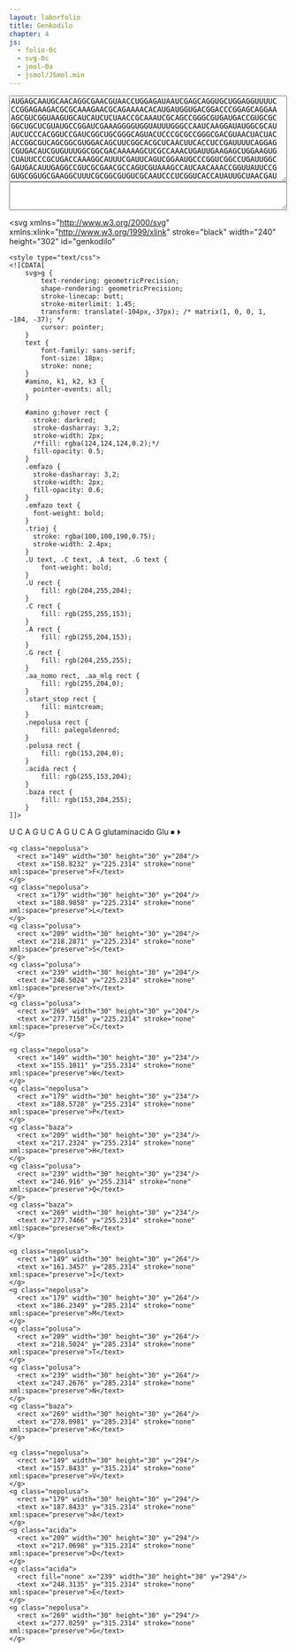 ```yaml
---
layout: laborfolio
title: Genkodilo
chapter: 4
js:
  - folio-0c
  - svg-0c
  - jmol-0a
  - jsmol/JSmol.min
---
```


<!-- % https://en.wikipedia.org/wiki/DNA_and_RNA_codon_tables -->

<script>
  const kodonoj=[
  ['UAG','⏹','','fino'],
  ['UGA','⏹','','fino'],
  ['UAA','⏹','','fino'],
  ['AUG','⏵','','starto'],
  ['UUU','F','Phe','fenilalanino'],
  ['UUC','F','Phe','fenilalanino'],
  ['UUA','L','Leu','leŭcino'],
  ['UUG','L','Leu','leŭcino'],
  ['CUU','L','Leu','leŭcino'],
  ['CUC','L','Leu','leŭcino'],
  ['CUA','L','Leu','leŭcino'],
  ['CUG','L','Leu','leŭcino'],
  ['AUU','I','Ile','izoleŭcino'],
  ['AUC','I','Ile','izoleŭcino'],
  ['AUA','I','Ile','izoleŭcino'],
  ['AUG','M','Met','metionino'],
  ['GUU','V','Val','valino'],
  ['GUC','V','Val','valino'],
  ['GUA','V','Val','valino'],
  ['GUG','V','Val','valino'],
  ['UCU','S','Ser','serino'],
  ['UCC','S','Ser','serino'],
  ['UCA','S','Ser','serino'],
  ['UCG','S','Ser','serino'],
  ['CCU','P','Pro','prolino'],
  ['CCC','P','Pro','prolino'],
  ['CCA','P','Pro','prolino'],
  ['CCG','P','Pro','prolino'],
  ['ACU','T','Thr','treonino'],
  ['ACC','T','Thr','treonino'],
  ['ACA','T','Thr','treonino'],
  ['ACG','T','Thr','treonino'],
  ['GCU','A','Ala','alanino'],
  ['GCC','A','Ala','alanino'],
  ['GCA','A','Ala','alanino'],
  ['GCG','A','Ala','alanino'],
  ['UAU','Y','Tyr','tirozino'],
  ['UAC','Y','Tyr','tirozino'],
  ['CAU','H','His','histidino'],
  ['CAC','H','His','histidino'],
  ['CAA','Q','Gln','glutamino'],
  ['CAG','Q','Gln','glutamino'],
  ['AAU','N','Asn','asparagino'],
  ['AAC','N','Asn','asparagino'],
  ['AAA','K','Lys','lizino'],
  ['AAG','K','Lys','lizino'],
  ['GAU','D','Asp','asparaginacido'],
  ['GAC','D','Asp','asparaginacido'],
  ['GAA','E','Glu','glutaminacido'],
  ['GAG','E','Glu','glutaminacido'],
  ['UGU','C','Cys','cisteino'],
  ['UGC','C','Cys','cisteino'],
  ['UGG','W','Trp','triptofano'],
  ['CGU','R','Arg','arginino'],
  ['CGC','R','Arg','arginino'],
  ['CGA','R','Arg','arginino'],
  ['CGG','R','Arg','arginino'],
  ['AGU','S','Ser','serino'],
  ['AGC','S','Ser','serino'],
  ['AGA','R','Arg','arginino'],
  ['AGG','R','Arg','arginino'],
  ['GGU','G','Gly','glicino'],
  ['GGC','G','Gly','glicino'],
  ['GGA','G','Gly','glicino'],
  ['GGG','G','Gly','glicino']
  ];


  JsPath = '../assets/js/jsmol/';
  Files = {
    alanino: "alanino_CID_5950.sdf",
    arginino: "arginino_CID_6322.sdf",
    asparagino: "asparagino_CID_6267.sdf",
    aspartato: "aspartato_CID_5960.sdf",
    asparaginacido: "aspartato_CID_5960.sdf",
    cisteino: "cisteino_CID_5862.sdf",
    glutamino: "glutamino_CID_5961.sdf",
    glutamato: "glutamato_CID_33032.sdf",
    glutaminacido: "glutamato_CID_33032.sdf",
    glicino: "glicino_CID_750.sdf",
    histidino: "histidino_CID_6274.sdf",
    fenilalanino: "fenilalanino_CID_6140.sdf",
    izoleŭcino: "izoleucino_CID_791.sdf",
    leŭcino: "leucino_CID_6106.sdf",
    lizino: "lizino_CID_866.sdf",
    starto: "metionino_CID_6137.sdf",
    metionino: "metionino_CID_6137.sdf",
    prolino: "prolino_CID_145742.sdf",
    serino: "serino_CID_5951.sdf",
    treonino: "treonino_CID_6288.sdf",
    triptofano: "triptofano_CID_6305.sdf",
    tirozino: "tirozino_CID_6057.sdf",
    valino: "valino_CID_6287.sdf"
  };

  let jmol_ref;
  lanĉe(()=>{
    jmol_ref = jmol_div("jmol_aminacido",
        "inc/"+Files["metionino"],
        300,200,
        (app) => { Jmol.script(app,
        'set antialiasDisplay ON'
        )}
    );
  });


  function kodon_mlg(L) {
    for (let k of kodonoj) {
      if ( k[1] == L ) return k.slice(2);
    }
  }

  function kodon_amino(kod) {
    for (let k of kodonoj) {
      if ( k[0] == kod ) return k;
    }
  }

  function kodon_trioj(L) {
    let tj = [];
    for (let k of kodonoj) {
      if ( k[1] == L ) tj.push(k[0]);
    }
    return tj;
  }

  // emfazu starto-sekvencon
  function starto() {
    const k1 = document.getElementById("k1");
    const k2 = document.getElementById("k2");
    const k3 = document.getElementById("k3");

    nukle_emfazo(k1,k1.querySelector(".A"));
    nukle_emfazo(k2,k2.querySelector(".U"));
    nukle_emfazo(k3,k3.querySelector(".G"));

    const t = trio('A','U','G');
    const trioj = document.getElementById("trioj");
    SVG.malplenigu(trioj);
    SVG.aldonu(trioj,t);

    document.getElementById("aminacidoj").textContent = 'Met ';
  }

  function trio(k1,k2,k3) {
    const px = {
      U: 178, C: 178+30, A:178+60, G: 178+90
    };
    const py = [67,105,142];

    const g = SVG.grupo('',"trio");
    const c1 = SVG.cirklo(px[k1],py[0],1.67);
    const c2 = SVG.cirklo(px[k2],py[1],1.67);
    const c3 = SVG.cirklo(px[k3],py[2],1.67);
    const p = SVG.pado(`M${px[k1]} ${py[0]}L${px[k2]} ${py[1]}L${px[k3]} ${py[2]}`);
    SVG.atributoj(p,{fill: 'none'});
    
    SVG.aldonu(g,c1,c2,c3,p);
    return g;
  }

  // rago al elekto de aminacido / kvadrato den la kodilo
  function amino_elekto(event) {      
        const a = event.target;
        if (a.id=="amino") return; // ne permesu elekti la tuton, nur unopajn kvadratojn!
        const g = a.tagName == "g"? a : a.closest("g");

        // emfazu la elektitan aminacidon
        amino_emfazo(g);
        document.querySelectorAll("#k1 g,#k2 g,#k3 g")
          .forEach((el) => {el.classList.remove("emfazo")});
        // montru triopojn respondajn al la aminacido
        amino_trioj(g.textContent.trim());
  }

  // montra la nukleacid-triopojn de aminacido L
  function amino_trioj(L) {
    const tj = kodon_trioj(L);

    const trioj = document.getElementById("trioj");
    SVG.malplenigu(trioj);

    for (const t of tj) {
      const T = trio(...t.split(''));
      SVG.aldonu(trioj,T);
    }
  }

  // emfazu elektitan aminacidon kaj ŝanĝu ankaŭ la 3d-modelon
  function amino_emfazo(g) {
    // emfazu
    const amino = document.getElementById("amino");
    amino.querySelectorAll("g").forEach((el) => {el.classList.remove("emfazo")});
    g.classList.add("emfazo");

    // montru nomon kaj mlg de aminacido
    const kodilo = document.getElementById("genkodilo");
    const L = g.textContent.trim();
    // kiu kodono?
    const kodon = kodon_mlg(L);
    const aa_nomo = kodilo.querySelector("#nomo_mlg .aa_nomo text");
    const aa_mlg = kodilo.querySelector("#nomo_mlg .aa_mlg text");
    aa_nomo.textContent=kodon[1];
    aa_mlg.textContent=kodon[0];

    // aldonu la aminacidon
    document.getElementById("aminacidoj").textContent += kodon[0] + ' ';

    // ŝanĝu la 3d-modelon
    montru_aa_3d(kodon[1]);    
  }

  // reago al elekto de nukleacido
  function nukle_elekto(event) {
        const a = event.target;
        if (a.id=="k1" || a.id=="k2" || a.id=="k3") return; // ne permesu elekti la tuton, nur unopajn kvadratojn!
        const g = a.tagName == "g"? a : a.closest("g");
        // emfazu
        const kg = event.currentTarget;
        // emfazu la elektitan nukleacidon
        nukle_emfazo(kg,g);
  }

  // emfazu elektitan nukleacidon kaj evtl. respondan aminacidon
  function nukle_emfazo(kg,g) {
        kg.querySelectorAll("g").forEach((el) => {el.classList.remove("emfazo")});
        g.classList.add("emfazo");

        // trovu la aminacidon, kiu estas aktuale kodita per la kodonoj
        const k1 = document.querySelector("#k1 .emfazo");
        const k2 = document.querySelector("#k2 .emfazo");
        const k3 = document.querySelector("#k3 .emfazo");
        const kod = k1 && k2 && k3? k1.textContent.trim() + k2.textContent.trim() + k3.textContent.trim() : '';

        if (kod) {
          const kodon = kodon_amino(kod);
          const L = kodon[1];
          // serĉu la SVG-grupon kun tiu litero...
          let ag;
          const amino = document.getElementById("amino");
          amino.childNodes.forEach((el) => {
            if (el.textContent.trim() == L) ag=el;
          })
          // emfazo de aminacido kaj triopoj
          amino_emfazo(ag);
          nukle_trio(...kod.split(''));
        }

  }

  // montru 3d-modelon de aminacido
  function montru_aa_3d(aa) {
    // PLIBONIGU: ŝargu nur kiam efektive ŝanĝiĝas la aminacido/dosiero!
    if (Files[aa]) {
      const dosiero = "inc/"+Files[aa];
      console.log(`ŝargas ${dosiero}...`);
      Jmol.script(jmol_ref, 
        `load ${dosiero};`);
    }
  }

  function nukle_trio(k1,k2,k3) {
      const t = trio(k1,k2,k3);
      const trioj = document.getElementById("trioj");
      SVG.malplenigu(trioj);
      SVG.aldonu(trioj,t);
  }

  // farendaĵoj en la komenco
  lanĉe (() => {
    // belaranĝu la genkodon kiel triopoj
    let t = ĝi("#genkodo").textContent.replace(/\s/g,'');
    let i = 3;
    while (i<t.length) {
      //const sep = (i%36 == 0)? "\n":" ";
      const sep = " ";
      t = t.slice(0,i) + sep + t.slice(i);
      i +=4;
    }
    ĝi("#genkodo").textContent = t;

    // instalu reagojn al klakoj
    document.getElementById("amino").addEventListener("click",amino_elekto);
    document.getElementById("k1").addEventListener("click",nukle_elekto);
    document.getElementById("k2").addEventListener("click",nukle_elekto);
    document.getElementById("k3").addEventListener("click",nukle_elekto);
    starto();
  });

</script>


<div>
<!-- https://www.genome.jp/entry/enr:H650_03215 -->
<textarea id="genkodo" cols="60" rows="10">
AUGAGCAAUGCAACAGGCGAACGUAACCUGGAGAUAAUCGAGCAGGUGCUGGAGGUUUUC
CCGGAGAAGACGCGCAAAGAACGCAGAAAACACAUGAUGGUGACGGACCCGGAGCAGGAA
AGCGUCGGUAAGUGCAUCAUCUCUAACCGCAAAUCGCAGCCGGGCGUGAUGACCGUGCGC
GGCUGCUCGUAUGCCGGAUCGAAAGGGGUGGUAUUUGGGCCAAUCAAGGAUAUGGCGCAU
AUCUCCCACGGUCCGAUCGGCUGCGGGCAGUACUCCCGCGCCGGGCGACGUAACUACUAC
ACCGGCGUCAGCGGCGUGGACAGCUUCGGCACGCUCAACUUCACCUCCGAUUUUCAGGAG
CGUGACAUCGUGUUUGGCGGCGACAAAAAGCUCGCCAAACUGAUUGAAGAGCUGGAAGUG
CUAUUCCCGCUGACCAAAGGCAUUUCGAUUCAGUCGGAAUGCCCGGUCGGCCUGAUUGGC
GAUGACAUUGAGGCCGUCGCGAACGCCAGUCGUAAAGCCAUCAACAAACCGGUUAUUCCG
GUGCGGUGCGAAGGCUUUCGCGGCGUGUCGCAAUCCCUCGGUCACCAUAUUGCUAACGAU
GUGAUCCGCGACUGGGUGCUGGAGAACCGCGAAGGCAAACCGUUCGAAUCCACCCCUUAC
GAUGUGGCGAUCAUCGGCGAUUACAACAUCGGCGGCGAUGCCUGGGCUUCGCGCAUUUUG
CUCGAAGAGAUGGGCUUGCGGGUGGUGGCGCAAUGGUCCGGCGACGGUACGCUGGUGGAG
AUGGAGAACACGCCGUUCGUCAAACUCAACCUGGUGCACUGCUACCGCUCAAUGAACUAC
AUCUCGCGCCAUAUGGAGGAGAAGCACGGUAUUCCGUGGAUGGAAUACAACUUCUUUGGC
CCGACGAAAAUUGCGGAAUCGCUGCGCAAAAUCGCCGACCAGUUUGACGACACCAUUCGC
GCCAACGCCGAAGCGGUGAUCGCCCGAUACCAGGCGCAGAACGACGCCAUUAUCGCCAAA
UAUCGCCCACGUCUGGAGGGUCGCAAGGUGCUGCUUUAUAUGGGCGGGUUGCGUCCGCGC
CAUGUGAUUGGCGCCUAUGAAGACCUGGGAAUGGAGAUCAUCGCAGCCGGUUAUGAGUUC
GCUCAUAACGAUGAUUACGACCGCACCCUGCCGGAUCUGAAAGAGGGCACGCUGCUGUUU
GAUGAUGCCAGCAGCUAUGAGCUGGAGGCAUUCGUCAACGCGCUGAAACCGGAUCUCAUC
GGUUCCGGCAUCAAAGAGAAGUACAUCUUUCAGAAAAUGGGCGUGCCGUUUCGCCAGAUG
CACUCCUGGGAUUACUCCGGCCCGUACCACGGCUAUGACGGCUUCGCCAUCUUCGCCCGC
GAUAUGGAUAUGACGCUCAACAACCCCGCGUGGGGCCAGUUGACCGCGCCGUGGCUGAAA
UCCGCCUGA</textarea>
<textarea id="aminacidoj" cols="60" rows="3"></textarea>
<!--
MSNAUGERNLEIIEQVLEVFPEKURKERRKHMMVUDPEQESVGKCIISNRKSQPGVMUVR
GCSYAGSKGVVFGPIKDMAHISHGPIGCGQYSRAGRRNYYUGVSGVDSFGULNFUSDFQE
RDIVFGGDKKLAKLIEELEVLFPLUKGISIQSECPVGLIGDDIEAVANASRKAINKPVIP
VRCEGFRGVSQSLGHHIANDVIRDWVLENREGKPFESUPYDVAIIGDYNIGGDAWASRIL
LEEMGLRVVAQWSGDGULVEMENUPFVKLNLVHCYRSMNYISRHMEEKHGIPWMEYNFFG
PUKIAESLRKIADQFDDUIRANAEAVIARYQAQNDAIIAKYRPRLEGRKVLLYMGGLRPR
HVIGAYEDLGMEIIAAGYEFAHNDDYDRULPDLKEGULLFDDASSYELEAFVNALKPDLI
GSGIKEKYIFQKMGVPFRQMHSWDYSGPYHGYDGFAIFARDMDMULNNPAWGQLUAPWLK
SA -->
</div>

<svg xmlns="http://www.w3.org/2000/svg" 
    xmlns:xlink="http://www.w3.org/1999/xlink" 
    stroke="black" 
    width="240" height="302"
    id="genkodilo"
>


    <style type="text/css">
    <![CDATA[
        svg>g {
            text-rendering: geometricPrecision;
            shape-rendering: geometricPrecision;
            stroke-linecap: butt;
            stroke-miterlimit: 1.45;
            transform: translate(-104px,-37px); /* matrix(1, 0, 0, 1, -104, -37); */
            cursor: pointer;
        }
        text {
            font-family: sans-serif;
            font-size: 18px;
            stroke: none;
        }
        #amino, k1, k2, k3 {
          pointer-events: all;
        }

        #amino g:hover rect {
          stroke: darkred;
          stroke-dasharray: 3,2;
          stroke-width: 2px;
          /*fill: rgba(124,124,124,0.2);*/
          fill-opacity: 0.5;
        }
        .emfazo {
          stroke-dasharray: 3,2;
          stroke-width: 2px;
          fill-opacity: 0.6;
        }
        .emfazo text {
          font-weight: bold;
        } 
        .trioj {
          stroke: rgba(100,100,190,0.75);
          stroke-width: 2.4px;
        }
        .U text, .C text, .A text, .G text {
            font-weight: bold;
        }
        .U rect {
            fill: rgb(204,255,204);            
        } 
        .C rect {
            fill: rgb(255,255,153);
        }
        .A rect {
            fill: rgb(255,204,153);
        }
        .G rect {
            fill: rgb(204,255,255);
        }
        .aa_nomo rect, .aa_mlg rect {
            fill: rgb(255,204,0);
        }
        .start_stop rect {
            fill: mintcream;
        }
        .nepolusa rect {
            fill: palegoldenrod;
        }
        .polusa rect {
            fill: rgb(153,204,0);
        }
        .acida rect {
            fill: rgb(255,153,204);
        }
        .baza rect {
            fill: rgb(153,204,255);
        }
    ]]>
  </style> 

  <!--
    <g fill="none">
      <rect x="104" width="240" height="302" y="37" stroke="none"/>
    </g>
    -->

  <g id="k1">
    <g class="U">
      <rect x="163" width="30" height="30" y="52"/>
      <text x="170.6919" y="73.2314">U</text>
    </g>
    <g class="C">
      <rect x="193" width="30" height="30" y="52"/>
      <text x="201.395" y="73.2314">C</text>
    </g>
    <g class="A">
      <rect x="223" width="30" height="30" y="52"/>
      <text x="231.0347" y="73.2314">A</text>
    </g>
    <g class="G">
      <rect x="253" width="30" height="30" y="52"/>
      <text x="260.6128" y="73.2314">G</text>
    </g>
  </g>

  <g id="k2">
    <g class="U">
      <rect x="163" width="30" height="30" y="90"/>
      <text x="170.6919" y="111.2314">U</text>
    </g>
    <g class="C">
      <rect x="193" width="30" height="30" y="90"/>
      <text x="201.395" y="111.2314">C</text>
    </g>
    <g class="A">
      <rect x="223" width="30" height="30" y="90"/>
      <text x="231.0347" y="111.2314">A</text>
    </g>
    <g class="G">
      <rect x="253" width="30" height="30" y="90"/>
      <text x="260.6128" y="111.2314">G</text>
    </g>
  </g>

  <g id="k3">
    <g class="U">
      <rect x="163" width="30" height="30" y="128"/>
      <text x="170.6919" y="149.2314">U</text>
    </g>
    <g class="C">
      <rect x="193" width="30" height="30" y="128"/>
      <text x="201.395" y="149.2314">C</text>
    </g>
    <g class="A">
      <rect x="223" width="30" height="30" y="128"/>
      <text x="231.0347" y="149.2314">A</text>
    </g>
    <g class="G">
      <rect x="253" width="30" height="30" y="128"/>
      <text x="260.6128" y="149.2314">G</text>
    </g>
  </g>

  <g id="trioj" class="trioj">
  </g>

  <g id="nomo_mlg">
    <g class="aa_nomo">
      <rect x="119" y="166" width="150" rx="4" ry="4" height="30"/>
      <text x="129.8838" y="187.2314" stroke="none" xml:space="preserve">glutaminacido</text>
    </g>
    <g class="aa_mlg">
      <rect x="269" y="166" width="60" rx="4" ry="4" height="30"/>
      <text x="283.8213" y="187.2314" stroke="none" xml:space="preserve">Glu</text>
    </g>
  </g>

  <g id="amino">
    <g class="start_stop">
      <rect x="299" width="30" height="30" y="204"/>
      <text x="306.7578" y="225.2314" stroke="none" xml:space="preserve">⏹</text>
    </g>
    <g class="start_stop">
      <rect x="119" width="30" height="30" y="204"/>
      <text x="126.7578" y="225.2314" stroke="none" xml:space="preserve">⏵</text>
    </g>

    <g class="nepolusa">
      <rect x="149" width="30" height="30" y="204"/>
      <text x="158.8232" y="225.2314" stroke="none" xml:space="preserve">F</text>
    </g>
    <g class="nepolusa">
      <rect x="179" width="30" height="30" y="204"/>
      <text x="188.9858" y="225.2314" stroke="none" xml:space="preserve">L</text>
    </g>
    <g class="polusa">
      <rect x="209" width="30" height="30" y="204"/>
      <text x="218.2871" y="225.2314" stroke="none" xml:space="preserve">S</text>
    </g>
    <g class="polusa">
      <rect x="239" width="30" height="30" y="204"/>
      <text x="248.5024" y="225.2314" stroke="none" xml:space="preserve">Y</text>
    </g>
    <g class="polusa">
      <rect x="269" width="30" height="30" y="204"/>
      <text x="277.7158" y="225.2314" stroke="none" xml:space="preserve">C</text>
    </g>

    <g class="nepolusa">
      <rect x="149" width="30" height="30" y="234"/>
      <text x="155.1011" y="255.2314" stroke="none" xml:space="preserve">W</text>
    </g>
    <g class="nepolusa">
      <rect x="179" width="30" height="30" y="234"/>
      <text x="188.5728" y="255.2314" stroke="none" xml:space="preserve">P</text>
    </g>
    <g class="baza">
      <rect x="209" width="30" height="30" y="234"/>
      <text x="217.2324" y="255.2314" stroke="none" xml:space="preserve">H</text>
    </g>
    <g class="polusa">
      <rect x="239" width="30" height="30" y="234"/>
      <text x="246.916" y="255.2314" stroke="none" xml:space="preserve">Q</text>
    </g>
    <g class="baza">
      <rect x="269" width="30" height="30" y="234"/>
      <text x="277.7466" y="255.2314" stroke="none" xml:space="preserve">R</text>
    </g>

    <g class="nepolusa">
      <rect x="149" width="30" height="30" y="264"/>
      <text x="161.3457" y="285.2314" stroke="none" xml:space="preserve">I</text>
    </g>
    <g class="nepolusa">
      <rect x="179" width="30" height="30" y="264"/>
      <text x="186.2349" y="285.2314" stroke="none" xml:space="preserve">M</text>
    </g>
    <g class="polusa">
      <rect x="209" width="30" height="30" y="264"/>
      <text x="218.5024" y="285.2314" stroke="none" xml:space="preserve">T</text>
    </g>
    <g class="polusa">
      <rect x="239" width="30" height="30" y="264"/>
      <text x="247.2676" y="285.2314" stroke="none" xml:space="preserve">N</text>
    </g>
    <g class="baza">
      <rect x="269" width="30" height="30" y="264"/>
      <text x="278.0981" y="285.2314" stroke="none" xml:space="preserve">K</text>
    </g>

    <g class="nepolusa">
      <rect x="149" width="30" height="30" y="294"/>
      <text x="157.8433" y="315.2314" stroke="none" xml:space="preserve">V</text>
    </g>
    <g class="nepolusa">
      <rect x="179" width="30" height="30" y="294"/>
      <text x="187.8433" y="315.2314" stroke="none" xml:space="preserve">A</text>
    </g>
    <g class="acida">
      <rect x="209" width="30" height="30" y="294"/>
      <text x="217.0698" y="315.2314" stroke="none" xml:space="preserve">D</text>
    </g>
    <g class="acida">
      <rect fill="none" x="239" width="30" height="30" y="294"/>
      <text x="248.3135" y="315.2314" stroke="none" xml:space="preserve">E</text>
    </g>
    <g class="nepolusa">
      <rect x="269" width="30" height="30" y="294"/>
      <text x="277.0259" y="315.2314" stroke="none" xml:space="preserve">G</text>
    </g>
  </g>
</svg>

<div id="jmol_aminacido"></div>
